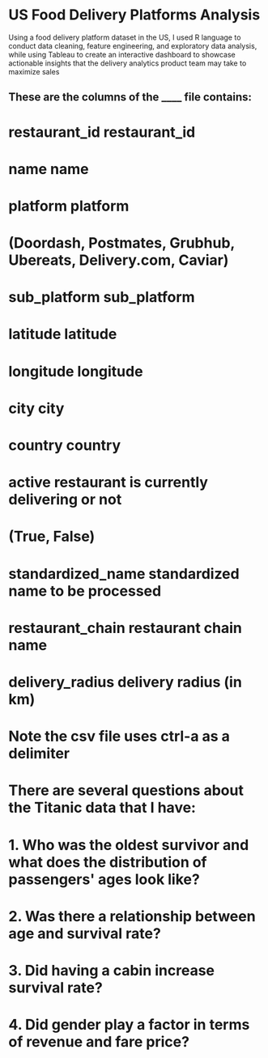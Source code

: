 # US Food Delivery Platforms Analysis

Using a food delivery platform dataset in the US, I used R language to conduct data cleaning, feature engineering, and exploratory data analysis, while using Tableau to create an interactive dashboard to showcase actionable insights that the delivery analytics product team may take to maximize sales

## These are the columns of the ____ file contains:

# restaurant_id       restaurant_id
# name                name  
# platform            platform
#                     (Doordash, Postmates, Grubhub, Ubereats, Delivery.com, Caviar)
# sub_platform        sub_platform
# latitude            latitude
# longitude           longitude
# city                city
# country             country
# active              restaurant is currently delivering or not
#                     (True, False)
# standardized_name   standardized name to be processed
# restaurant_chain    restaurant chain name
# delivery_radius     delivery radius (in km)

# Note the csv file uses ctrl-a as a delimiter

# 



# There are several questions about the Titanic data that I have:

# 1. Who was the oldest survivor and what does the distribution of passengers' ages look like?
# 2. Was there a relationship between age and survival rate?
# 3. Did having a cabin increase survival rate?
# 4. Did gender play a factor in terms of revenue and fare price?
